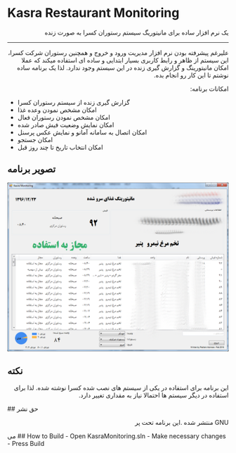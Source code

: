 # Kasra Restaurant Monitoring
<p dir='rtl' align='right'>یک نرم افزار ساده برای مانیتوریگ سیستم رستوران کسرا به صورت زنده</p>

----------
<p dir='rtl' align='right'>علیرغم پیشرفته بودن نرم افزار مدیریت ورود و خروج و همچنین رستوران شرکت کسرا، این سیستم از ظاهر و رابط کاربری بسیار ابتدایی و ساده ای استفاده میکند که عملا امکان مانیتورینگ و گزارش گیری زنده در این سیستم وجود ندارد. لذا یک برنامه ساده نوشتم تا این کار رو انجام بده.
</p>
<p dir='rtl' align='right'>
امکانات برنامه:
</p>

 -  گزارش گیری زنده از سیستم رستوران کسرا
 - امکان مشخص نمودن وعده غذا
 - امکان مشخص نمودن رستوران فعال
 - امکان نمایش وضعیت فیش صادر شده
 - امکان اتصال به سامانه آمانو و نمایش عکس پرسنل
 - امکان جستجو
 - امکان انتخاب تاریخ تا چند روز قبل

## تصویر برنامه

![تصویر برنامه](https://raw.githubusercontent.com/carp3/KasraRestaurantMonitoring/master/Screenshot_censored.png)

## نکته


<p dir='rtl' align='right'>این برنامه برای استفاده در یکی از سیستم های نصب شده کسرا نوشته شده. لذا برای استفاده در دیگر سیستم ها احتمالا نیاز به مقداری تغییر دارد.
</p>
## حق نشر
  <p dir='rtl' align='right'>GNU  منتشر شده .این برنامه تحت پر</p>می
## How to Build
 - Open KasraMonitoring.sln
 - Make necessary changes 
 - Press Build
